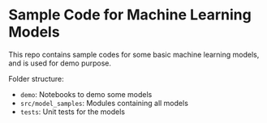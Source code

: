 # Sample Code for Machine Learning Models

This repo contains sample codes for some basic machine learning models, and is used for demo purpose.

Folder structure:

- `demo`: Notebooks to demo some models
- `src/model_samples`: Modules containing all models
- `tests`: Unit tests for the models